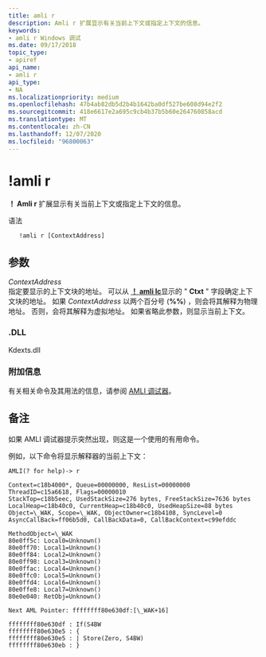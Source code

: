```yaml
---
title: amli r
description: Amli r 扩展显示有关当前上下文或指定上下文的信息。
keywords:
- amli r Windows 调试
ms.date: 09/17/2018
topic_type:
- apiref
api_name:
- amli r
api_type:
- NA
ms.localizationpriority: medium
ms.openlocfilehash: 47b4ab82db5d2b4b1642ba0df527be608d94e2f2
ms.sourcegitcommit: 418e6617e2a695c9cb4b37b5b60e264760858acd
ms.translationtype: MT
ms.contentlocale: zh-CN
ms.lasthandoff: 12/07/2020
ms.locfileid: "96800063"
---
```

# <a name="amli-r"></a>!amli r


**！ Amli r** 扩展显示有关当前上下文或指定上下文的信息。

语法

```dbgcmd
   !amli r [ContextAddress]
```

## <a name="span-idddk__amli_r_dbgspanspan-idddk__amli_r_dbgspanparameters"></a><span id="ddk__amli_r_dbg"></span><span id="DDK__AMLI_R_DBG"></span>参数


<span id="_______ContextAddress______"></span><span id="_______contextaddress______"></span><span id="_______CONTEXTADDRESS______"></span>*ContextAddress*   
指定要显示的上下文块的地址。 可以从 [**！ amli lc**](-amli-lc.md)显示的 " **Ctxt** " 字段确定上下文块的地址。 如果 *ContextAddress* 以两个百分号 (**%%**) ，则会将其解释为物理地址。 否则，会将其解释为虚拟地址。 如果省略此参数，则显示当前上下文。

### <a name="span-iddllspanspan-iddllspandll"></a><span id="DLL"></span><span id="dll"></span>.DLL

Kdexts.dll

### <a name="span-idadditional_informationspanspan-idadditional_informationspanspan-idadditional_informationspanadditional-information"></a><span id="Additional_Information"></span><span id="additional_information"></span><span id="ADDITIONAL_INFORMATION"></span>附加信息

有关相关命令及其用法的信息，请参阅 [AMLI 调试器](the-amli-debugger.md)。

<a name="remarks"></a>备注
-------

如果 AMLI 调试器提示突然出现，则这是一个使用的有用命令。

例如，以下命令将显示解释器的当前上下文：

```console
AMLI(? for help)-> r

Context=c18b4000*, Queue=00000000, ResList=00000000
ThreadID=c15a6618, Flags=00000010
StackTop=c18b5eec, UsedStackSize=276 bytes, FreeStackSize=7636 bytes
LocalHeap=c18b40c0, CurrentHeap=c18b40c0, UsedHeapSize=88 bytes
Object=\_WAK, Scope=\_WAK, ObjectOwner=c18b4108, SyncLevel=0
AsyncCallBack=ff06b5d0, CallBackData=0, CallBackContext=c99efddc

MethodObject=\_WAK
80e0ff5c: Local0=Unknown()
80e0ff70: Local1=Unknown()
80e0ff84: Local2=Unknown()
80e0ff98: Local3=Unknown()
80e0ffac: Local4=Unknown()
80e0ffc0: Local5=Unknown()
80e0ffd4: Local6=Unknown()
80e0ffe8: Local7=Unknown()
80e0e040: RetObj=Unknown()

Next AML Pointer: ffffffff80e630df:[\_WAK+16]

ffffffff80e630df : If(S4BW
ffffffff80e630e5 : {
ffffffff80e630e5 : | Store(Zero, S4BW)
ffffffff80e630eb : }
```

 

 





